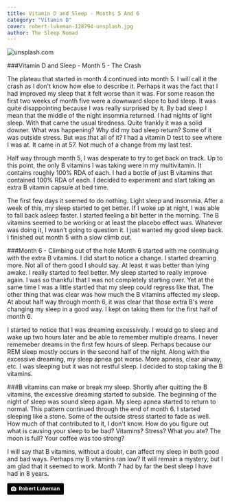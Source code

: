 ```yaml
---
title: Vitamin D and Sleep - Months 5 And 6
category: "Vitamin D"
cover: robert-lukeman-128794-unsplash.jpg
author: The Sleep Nomad
---
```


![unsplash.com](./robert-lukeman-128794-unsplash.jpg)

###Vitamin D and Sleep - Month 5 - The Crash

The plateau that started in month 4 continued into month 5. I will call it the crash as I don't know how else to describe it. Perhaps it was the fact that I had improved my sleep that it felt worse than it was. For some reason the first two weeks of month five were a downward slope to bad sleep. It was quite disappointing because I was really surprised by it. By bad sleep I mean that the middle of the night insomnia returned. I had nights of light sleep. With that came the usual tiredness. Quite frankly it was a solid downer. What was happening? Why did my bad sleep return? Some of it was outside stress. But was that all of it? I had a vitamin D test to see where I was at. It came in at 57. Not much of a change from my last test.

Half way through month 5, I was desperate to try to get back on track. Up to this point, the only B vitamins I was taking were in my multivitamin. It contains roughly 100% RDA of each. I had a bottle of just B vitamins that contained 100% RDA of each. I decided to experiment and start taking an extra B vitamin capsule at bed time.

The first few days it seemed to do nothing. Light sleep and insomnia. After a week of this, my sleep started to get better. If I woke up at night, I was able to fall back asleep faster. I started feeling a bit better in the morning. The B vitamins seemed to be working or at least the placebo effect was. Whatever was doing it, I wasn't going to question it. I just wanted my good sleep back. I finished out month 5 with a slow climb out.

###Month 6 - Climbing out of the hole
Month 6 started with me continuing with the extra B vitamins. I did start to notice a change. I started dreaming more. Not all of them good I should say. At least it was better than lying awake. I really started to feel better. My sleep started to really improve again. I was so thankful that I was not completely starting over. Yet at the same time I was a little startled that my sleep could regress like that. The other thing that was clear was how much the B vitamins affected my sleep. At about half way through month 6, it was clear that those extra B's were changing my sleep in a good way. I kept on taking them for the first half of month 6.

I started to notice that I was dreaming excessively. I would go to sleep and wake up two hours later and be able to remember multiple dreams. I never rememeber dreams in the first few hours of sleep. Perhaps because our REM sleep mostly occurs in the second half of the night. Along with the excessive dreaming, my sleep apnea got worse. More apneas, clear airway, etc. I was sleeping but it was not restful sleep. I decided to stop taking the B vitamins.

###B vitamins can make or break my sleep.
Shortly after quitting the B vitamins, the excessive dreaming started to subside. The beginning of the night of sleep was sound sleep again. My sleep apnea started to return to normal. This pattern continued through the end of month 6. I started sleeping like a stone. Some of the outside stress started to fade as well. How much of that contributed to it, I don't know. How do you figure out what is causing your sleep to be bad? Vitamins? Stress? What you ate? The moon is full? Your coffee was too strong?

I will say that B vitamins, without a doubt, can affect my sleep in both good and bad ways. Perhaps my B vitamins ran low? It will remain a mystery, but I am glad that it seemed to work. Month 7 had by far the best sleep I have had in 8 years.

<a style="background-color:black;color:white;text-decoration:none;padding:4px 6px;font-family:-apple-system, BlinkMacSystemFont, &quot;San Francisco&quot;, &quot;Helvetica Neue&quot;, Helvetica, Ubuntu, Roboto, Noto, &quot;Segoe UI&quot;, Arial, sans-serif;font-size:12px;font-weight:bold;line-height:1.2;display:inline-block;border-radius:3px" href="https://unsplash.com/@robertlukeman?utm_medium=referral&amp;utm_campaign=photographer-credit&amp;utm_content=creditBadge" target="_blank" rel="noopener noreferrer" title="Download free do whatever you want high-resolution photos from Robert Lukeman"><span style="display:inline-block;padding:2px 3px"><svg xmlns="http://www.w3.org/2000/svg" style="height:12px;width:auto;position:relative;vertical-align:middle;top:-1px;fill:white" viewBox="0 0 32 32"><title>unsplash-logo</title><path d="M20.8 18.1c0 2.7-2.2 4.8-4.8 4.8s-4.8-2.1-4.8-4.8c0-2.7 2.2-4.8 4.8-4.8 2.7.1 4.8 2.2 4.8 4.8zm11.2-7.4v14.9c0 2.3-1.9 4.3-4.3 4.3h-23.4c-2.4 0-4.3-1.9-4.3-4.3v-15c0-2.3 1.9-4.3 4.3-4.3h3.7l.8-2.3c.4-1.1 1.7-2 2.9-2h8.6c1.2 0 2.5.9 2.9 2l.8 2.4h3.7c2.4 0 4.3 1.9 4.3 4.3zm-8.6 7.5c0-4.1-3.3-7.5-7.5-7.5-4.1 0-7.5 3.4-7.5 7.5s3.3 7.5 7.5 7.5c4.2-.1 7.5-3.4 7.5-7.5z"></path></svg></span><span style="display:inline-block;padding:2px 3px">Robert Lukeman</span></a>
